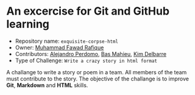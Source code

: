 # An excercise for Git and GitHub learning
* Repository name: `exquisite-corpse-html`
* Owner: [Muhammad Fawad Rafique](https://github.com/fawadrafique)
* Contributors:  [Alejandro Perdomo](https://github.com/AlejandroPerdomoCuello), [Bas Mahieu](https://github.com/basmahieu), [Kim Delbarre](https://github.com/KimDelbarre)
* Type of Challenge: `Write a crazy story in html format`

A challange to write a story or poem in a team. All members of the team must  contribute to the story. The objective of the challange is to improve **Git**, **Markdown** and **HTML** skills.